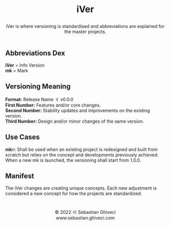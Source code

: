 # <p align="center"><b>iVer</b></p>

<p align="center">iVer is where versioning is standardised and abbreviations are explained for the master projects.<br><br></p>

## Abbreviations Dex<br>
<b>iVer</b> = Info Version<br>
<b>mk</b> = Mark<br>

## Versioning Meaning<br>
<b>Format:</b> Release Name 〢 v0.0.0<br>
<b>First Number:</b> Features and/or core changes.<br>
<b>Second Number:</b> Stability updates and improvements on the existing version.<br>
<b>Third Number:</b> Design and/or minor changes of the same version.<br>

## Use Cases<br>
<b>mk</b>*n*: Shall be used when an existing project is redesigned and built from scratch but relies on the concept and developments previously achieved. When a new mk is launched, the versioning shall start from 1.0.0.

## Manifest<br>
The iVer changes are creating unique concepts. Each new adjustment is considered a new concept for how the projects are standardized.

#
<p align="center">© 2022 〣 Sebastian Ghiveci<br/>www.sebastian.ghiveci.com<br>
